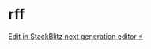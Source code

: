# rff

[Edit in StackBlitz next generation editor ⚡️](https://stackblitz.com/~/github.com/lab87-xyz/rff)